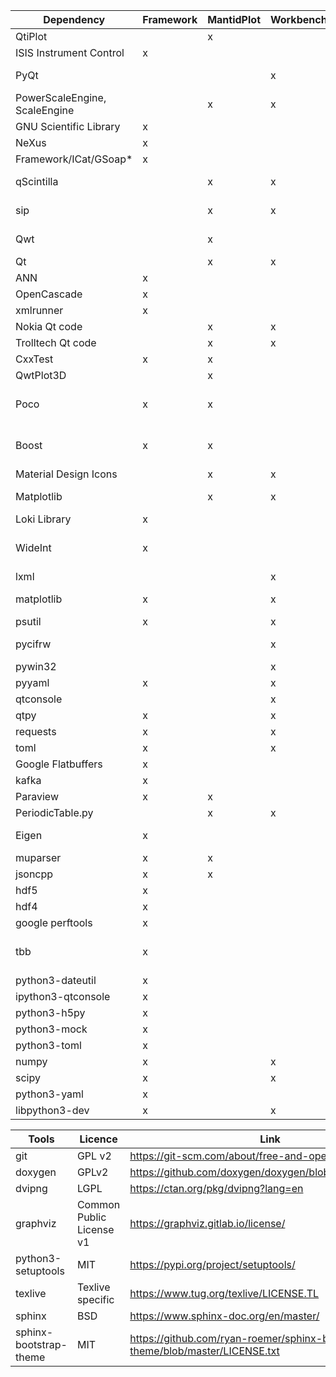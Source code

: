 
| Dependency                    | Framework | MantidPlot | Workbench | Licence                       | Link                                                                                                                      |
|-------------------------------|-----------|------------|-----------|-------------------------------|---------------------------------------------------------------------------------------------------------------------------|
| QtiPlot                       |           | x          |           | GPL v2+                       | https://github.com/mantidproject/mantid/blob/master/MantidPlot/src/ApplicationWindow.cpp                                  |
| ISIS Instrument Control       | x         |            |           | GPL                           | https://github.com/mantidproject/mantid/blob/master/Framework/LiveData/src/ISIS/DAE/idc.h                                 |
| PyQt                          |           |            | x         | GPL V3/Commercial             | https://riverbankcomputing.com/software/pyqt/intro                                                                        |
| PowerScaleEngine, ScaleEngine |           | x          | x         | GPL 2+                        | https://github.com/mantidproject/mantid/blob/master/qt/widgets/plotting/inc/MantidQtWidgets/Plotting/Qwt/ScaleEngine.h    |
| GNU Scientific Library        | x         |            |           | GPL V3                        | https://www.gnu.org/software/gsl/doc/html/gpl.html                                                                        |
| NeXus                         | x         |            |           | GPL v2                        | https://metadata.ftp-master.debian.org/changelogs//main/n/nexus/nexus_4.4.3-4_copyright                                   |
| Framework/ICat/GSoap*         | x         |            |           | GPL                           | https://github.com/mantidproject/mantid/blob/master/Framework/ICat/src/ICat3/GSoapGenerated/ICat3ICATPortBindingProxy.cpp |
| qScintilla                    |           | x          | x         | GPL V3/Commercial             | https://www.riverbankcomputing.com/software/qscintilla/intro                                                              |
| sip                           |           | x          | x         | SIP, GPL v2, GPL v3           | https://www.riverbankcomputing.com/software/sip/license                                                                   |
| Qwt                           |           | x          |           | Qwt License v1 (Like LGPL)    | https://qwt.sourceforge.io/qwtlicense.html                                                                                |
| Qt                            |           | x          | x         | (L)GPL v3                     | https://www.qt.io/licensing/                                                                                              |
| ANN                           | x         |            |           | LGPL                          | https://www.cs.umd.edu/~mount/ANN/                                                                                        |
| OpenCascade                   | x         |            |           | LGPL v2.1                     | https://www.opencascade.com/content/licensing                                                                             |
| xmlrunner                     | x         |            |           | LGPL                          | https://github.com/pycontribs/xmlrunner/blob/master/LICENSE                                                               |
| Nokia Qt code                 |           | x          | x         | LGPL                          | https://doc.qt.io/archives/qt-4.8/opensourceedition.html                                                                  |
| Trolltech Qt code             |           | x          | x         | LGPL                          | https://doc.qt.io/archives/3.3/opensourceedition.html                                                                     |
| CxxTest                       | x         | x          |           | LGPL                          | http://cxxtest.com/guide.html                                                                                             |
| QwtPlot3D                     |           | x          |           | zlib                          | http://qwtplot3d.sourceforge.net/web/navigation/license.txt                                                               |
| Poco                          | x         | x          |           | BOOST SOFTWARE LICENSE 1.0    | https://pocoproject.org/about.html                                                                                        |
| Boost                         | x         | x          |           | BOOST SOFTWARE LICENSE 1.0    | https://www.boost.org/users/license.html                                                                                  |
| Material Design Icons         |           | x          | x         | SIL                           | https://zavoloklom.github.io/material-design-iconic-font/license.html                                                     |
| Matplotlib                    |           | x          | x         | BSD Compatible                | https://matplotlib.org/users/license.html                                                                                 |
| Loki Library                  | x         |            |           | MIT                           | https://sourceforge.net/projects/loki-lib/                                                                                |
| WideInt                       | x         |            |           | BOOST SOFTWARE LICENSE 1.0    | https://github.com/mantidproject/mantid/blob/master/Framework/DataObjects/inc/MantidDataObjects/MortonIndex/WideInt.h     |
| lxml                          |           |            | x         | BSD                           | https://lxml.de/index.html#license                                                                                        |
| matplotlib                    | x         |            | x         | Custom (Permissive)           | https://matplotlib.org/3.2.1/users/license.html                                                                           |
| psutil                        | x         |            | x         | BSD                           | https://github.com/giampaolo/psutil/blob/master/LICENSE                                                                   |
| pycifrw                       |           |            | x         | Python 2 License              | https://bitbucket.org/jamesrhester/pycifrw/src/efd90c5e6dec7caf1e61fac68492a7fd66661d97/LICENSE?at=development            |
| pywin32                       |           |            | x         | Like MIT                      | https://github.com/SublimeText/Pywin32/blob/master/License.txt                                                            |
| pyyaml                        | x         |            | x         | MIT                           | https://github.com/yaml/pyyaml/blob/master/LICENSE                                                                        |
| qtconsole                     |           |            | x         | BSD                           | https://github.com/jupyter/qtconsole/blob/master/LICENSE                                                                  |
| qtpy                          | x         |            | x         | MIT                           | https://pypi.org/project/QtPy/                                                                                            |
| requests                      | x         |            | x         | Apache                        | https://github.com/psf/requests/blob/master/LICENSE                                                                       |
| toml                          | x         |            | x         | MIT                           | https://github.com/toml-lang/toml/blob/master/LICENSE                                                                     |
| Google Flatbuffers            | x         |            |           | Apache                        | https://github.com/google/flatbuffers/blob/master/LICENSE.txt                                                             |
| kafka                         | x         |            |           | apache-2.0                    | http://www.apache.org/licenses/                                                                                           |
| Paraview                      | x         | x          |           | BSD                           | https://www.paraview.org/paraview-license/                                                                                |
| PeriodicTable.py              |           | x          | x         | Public Domain                 | https://pypi.org/project/periodictable/                                                                                   |
| Eigen                         | x         |            |           | Mozilla Public License        | http://eigen.tuxfamily.org/index.php?title=Main_Page#License                                                              |
| muparser                      | x         | x          |           | MIT                           | https://beltoforion.de/article.php?a=muparser                                                                             |
| jsoncpp                       | x         | x          |           | MIT                           | https://github.com/open-source-parsers/jsoncpp/blob/master/LICENSE                                                        |
| hdf5                          | x         |            |           | BSD style                     | https://support.hdfgroup.org/ftp/HDF5/releases/COPYING                                                                    |
| hdf4                          | x         |            |           | BSD style                     | https://support.hdfgroup.org/ftp/HDF/HDF_Current/src/unpacked/COPYING                                                     |
| google perftools              | x         |            |           | BSD                           | https://github.com/gperftools/gperftools/blob/master/COPYING                                                              |
| tbb                           | x         |            |           | dual: apache-2.0 and freeware | https://www.threadingbuildingblocks.org/faq-categories/licensing                                                          |
| python3-dateutil              | x         |            |           | Apache, v2                    | https://github.com/dateutil/dateutil/blob/master/LICENSE                                                                  |
| ipython3-qtconsole            | x         |            |           | BSD 3 clause                  | https://github.com/jupyter/qtconsole/blob/master/LICENSE                                                                  |
| python3-h5py                  | x         |            |           | h5Py license                  | http://docs.h5py.org/en/stable/licenses.html                                                                              |
| python3-mock                  | x         |            |           | BSD                           | https://github.com/testing-cabal/mock/blob/master/LICENSE.txt                                                             |
| python3-toml                  | x         |            |           | MIT                           | https://github.com/toml-lang/toml/blob/master/LICENSE                                                                     |
| numpy                         | x         |            | x         | numpy license                 | https://numpy.org/license.html                                                                                            |
| scipy                         | x         |            | x         | scipy licnese                 | https://www.scipy.org/scipylib/license.html                                                                               |
| python3-yaml                  | x         |            |           | CC-BY 2.0                     | https://github.com/yamlcss/yaml/blob/master/License.txt                                                                   |
| libpython3-dev                | x         |            | x         | Python License                | https://docs.python.org/3/license.html                                                                                    |


| Tools                         | Licence                       | Link                                                                                                                      |
|-------------------------------|-------------------------------|---------------------------------------------------------------------------------------------------------------------------|
| git                           | GPL v2                        | https://git-scm.com/about/free-and-open-source                                                                            |
| doxygen                       | GPLv2                         | https://github.com/doxygen/doxygen/blob/master/LICENSE                                                                    |
| dvipng                        | LGPL                          | https://ctan.org/pkg/dvipng?lang=en                                                                                       |
| graphviz                      | Common Public License v1      | https://graphviz.gitlab.io/license/                                                                                       |
| python3-setuptools            | MIT                           | https://pypi.org/project/setuptools/                                                                                      |
| texlive                       | Texlive specific              | https://www.tug.org/texlive/LICENSE.TL                                                                                    |
| sphinx                        | BSD                           | https://www.sphinx-doc.org/en/master/                                                                                     |
| sphinx-bootstrap-theme        | MIT                           | https://github.com/ryan-roemer/sphinx-bootstrap-theme/blob/master/LICENSE.txt                                             |